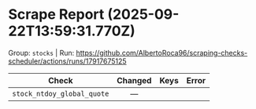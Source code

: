 # Scrape Report (2025-09-22T13:59:31.770Z)

Group: `stocks`  |  Run: https://github.com/AlbertoRoca96/scraping-checks-scheduler/actions/runs/17917675125

| Check | Changed | Keys | Error |
|---|:---:|:--|:--|
| `stock_ntdoy_global_quote` | — |  |  |
